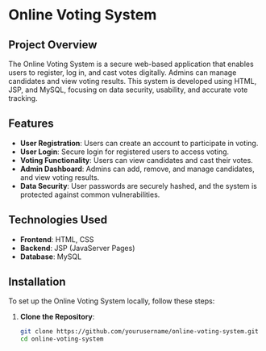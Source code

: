 # Online Voting System

## Project Overview
The Online Voting System is a secure web-based application that enables users to register, log in, and cast votes digitally. Admins can manage candidates and view voting results. This system is developed using HTML, JSP, and MySQL, focusing on data security, usability, and accurate vote tracking.

## Features
- **User Registration**: Users can create an account to participate in voting.
- **User Login**: Secure login for registered users to access voting.
- **Voting Functionality**: Users can view candidates and cast their votes.
- **Admin Dashboard**: Admins can add, remove, and manage candidates, and view voting results.
- **Data Security**: User passwords are securely hashed, and the system is protected against common vulnerabilities.

## Technologies Used
- **Frontend**: HTML, CSS
- **Backend**: JSP (JavaServer Pages)
- **Database**: MySQL

## Installation
To set up the Online Voting System locally, follow these steps:

1. **Clone the Repository**:
   ```bash
   git clone https://github.com/yourusername/online-voting-system.git
   cd online-voting-system
